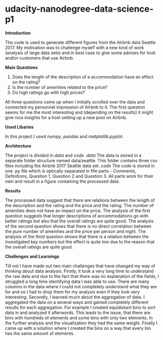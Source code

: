 # udacity-nanodegree-data-science-p1

**Introduction**

The code is used to generate different figures from the Airbnb data Seattle 2017. My motivation was to challenge myself with a new kind of work (analysis of large data sets) and in best case to give some advises for host and/or customers that use Airbnb.

**Main Questions**

1. Does the length of the description of a accommodation have an effect on the rating?
2. Is the number of amenities related to the price?
3. Do high ratings go with high prices?

All three questions came up when I initially scrolled over the data and connected my personnel impression of Airbnb to it. The first question seems for me the most interesting and (depending on the results) it might give nice insights for a host setting up a new post on Airbnb.

**Used Libaries**

In this project I used _numpy_, _pandas_ and _matplotlib.pyplot_.

**Architecture**

The project is divided in _data_ and _code_.
_data_
The data is stored in a separate folder structure named data/seattle. This folder contains three csv files including the Airbnb 2017 Seattle data set.
_code_
The code is stored in one .py file which is optically separated in fife parts - Comments, Definitions, Question 1, Question 2 and Question 3. All parts work for their own and result in a figure containing the processed data.

**Results**

The processed data suggest that there are relations between the length of the description and the rating and the price and the rating. The number of amenities does not have an impact on the price.
The analysis of the first question suggests that longer descriptions of accommodations go with better ratings but also that the overall ratings are quite good.
The analysis of the second question shows that there is no direct correlation between the pure number of amenities and the price per person and night.
The analysis of the third question shows that there is a relation between the investigated key numbers but the effect is quite low due to the reason that the overall ratings are quite good.

**Challenges and Learnings**

Till not I have made out two main challenges that have changed my way of thinking about data analysis. Firstly, it took a very long time to understand the raw data and due to the fact that there was no explanation of the fields, I struggled a long time identifying data I was able to use. There are many columns in the data where I could not completely understand what they are for and so I had to drop them for my analysis even if they look very interesting. Secondly, I learned much about the aggregation of data. I aggregated the data on a several ways and gained completely different results for each aggregation. For example I created equidistant bins to sort data in and analyzed it afterwords. This leads to the issue, that there are bins with hundreds of elements and some bins with only two elements. In the further analysis and the visualization they had the same weight. Finally I came up with a solution where I created the bins on a way that every bin has the same amount of elements.





